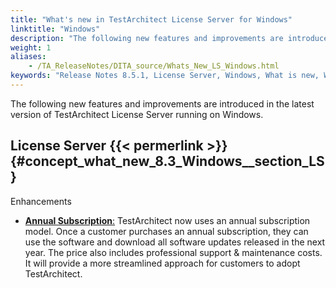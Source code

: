 ```yaml
--- 
title: "What's new in TestArchitect License Server for Windows"
linktitle: "Windows"
description: "The following new features and improvements are introduced in the latest version of TestArchitect License Server running on Windows."
weight: 1
aliases: 
    - /TA_ReleaseNotes/DITA_source/Whats_New_LS_Windows.html
keywords: "Release Notes 8.5.1, License Server, Windows, What is new, Windows, License Server 8.5.1, License Server 8.5.1, what is new, Windows"
---
```


The following new features and improvements are introduced in the latest version of TestArchitect License Server running on Windows.

## License Server {{< permerlink >}} {#concept_what_new_8.3_Windows__section_LS} 

Enhancements

-   [**Annual Subscription**:](/administration-guide/license-server/obtaining-a-testarchitect-license/adding-new-licenses#) TestArchitect now uses an annual subscription model. Once a customer purchases an annual subscription, they can use the software and download all software updates released in the next year. The price also includes professional support & maintenance costs. It will provide a more streamlined approach for customers to adopt TestArchitect.


